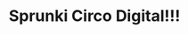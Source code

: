 ---
slug: sprunki-circo-digital-2058
title: Sprunki Circo Digital!!!
description: "Sprunki Circo Digital!!! is an exciting online game. Play for free directly in your browser!"
icon: /images/popular_mods/Sprunki Circo Digital!!!.png
url: https://wowtbc.net/sprunkin/sprunki-circo-digital/index.html
previewImage: /images/popular_mods/Sprunki Circo Digital!!!.png
type: popular mods

# SEO配置
seo:
  title: "Sprunki Circo Digital!!! - Play Free Online Game | Fun Browser Games"
  description: "Sprunki Circo Digital!!! - Play this fun online game for free in your browser. No download required!"
  ogImage: "/images/popular_mods/Sprunki Circo Digital!!!.png"
  keywords: "sprunki-circo-digital-2058, online game, browser game, free game, popular mods game, play online"

videoUrls:
  - https://www.youtube.com/embed/example1
  - https://www.youtube.com/embed/example2

whyPlay:
  title: "Why Play Sprunki Circo Digital!!!?"
  items:
    - "Immersive Gameplay: Sprunki Circo Digital!!! offers an engaging and immersive gaming experience that will keep you entertained for hours"
    - "Challenging Levels: Test your skills with increasingly difficult challenges and obstacles"
    - "Beautiful Graphics: Enjoy stunning visuals and smooth animations that bring the game world to life"
    - "Regular Updates: New content and features are added regularly to keep the game fresh and exciting"
    - "Free to Play: Experience all the fun without spending a penny"
    - "Community Features: Connect with other players, share strategies, and compete for high scores"
    - "Cross-Platform: Play on any device with a web browser, no downloads required"

features:
  title: "Key Features of Sprunki Circo Digital!!!"
  image: "/images/popular_mods/Sprunki Circo Digital!!!.png"
  items:
    - "Intuitive Controls: Easy to learn controls make Sprunki Circo Digital!!! accessible for players of all skill levels"
    - "Multiple Game Modes: Enjoy various gameplay options that provide different challenges and experiences"
    - "Character Customization: Personalize your gaming experience with unique characters and items"
    - "Achievement System: Complete special tasks to earn rewards and recognition"
    - "Leaderboards: Compete with players worldwide and see who can achieve the highest scores"

characteristics:
  title: "Game Characteristics"
  image: "/images/popular_mods/Sprunki Circo Digital!!!.png"
  items:
    - "Genre: Popular mods game with elements of strategy and skill"
    - "Difficulty: Suitable for both casual gamers and those seeking a challenge"
    - "Play Time: Quick sessions or extended gameplay, depending on your preference"
    - "Art Style: Vibrant and engaging visuals that enhance the gaming experience"
    - "Sound Design: Immersive audio that complements the gameplay perfectly"

info: "Sprunki Circo Digital!!! is an exciting online game that offers players a unique and engaging gaming experience. With its intuitive controls, stunning visuals, and challenging gameplay, Sprunki Circo Digital!!! provides hours of entertainment for players of all ages and skill levels. Whether you're looking for a quick gaming session during a break or an extended play session, Sprunki Circo Digital!!! delivers an immersive experience that will keep you coming back for more. The game features multiple levels of increasing difficulty, ensuring that players are constantly challenged as they progress. With regular updates adding new content and features, Sprunki Circo Digital!!! remains fresh and exciting, providing endless entertainment options for its growing community of players."

howToPlayIntro: "Welcome to Sprunki Circo Digital!!!! This guide will walk you through the basics and help you master the game. Whether you're a beginner or looking to improve your skills, these tips and instructions will enhance your gaming experience."

howToPlaySteps:
  - title: "Getting Started"
    description: "Begin your Sprunki Circo Digital!!! adventure by familiarizing yourself with the controls. Use your keyboard or mouse to navigate through the game interface. The tutorial will guide you through the basic mechanics and help you understand the objectives."
  - title: "Understanding the Objectives"
    description: "In Sprunki Circo Digital!!!, your main goal is to progress through levels by completing specific objectives. Each level presents unique challenges that require different strategies and approaches."
  - title: "Mastering the Controls"
    description: "Practice using the controls to improve your precision and reaction time. Sprunki Circo Digital!!! requires quick reflexes and strategic thinking to overcome obstacles and defeat opponents."
  - title: "Utilizing Power-ups"
    description: "Collect power-ups throughout the game to enhance your abilities and overcome difficult challenges. Each power-up offers unique advantages that can be crucial for success."
  - title: "Developing Strategies"
    description: "As you progress in Sprunki Circo Digital!!!, develop effective strategies for different scenarios. Analyze patterns, anticipate challenges, and adapt your approach to maximize your performance."

faq:
  title: "Frequently Asked Questions about Sprunki Circo Digital!!!"
  items:
    - question: "Is Sprunki Circo Digital!!! free to play?"
      answer: "Yes, Sprunki Circo Digital!!! is completely free to play directly in your web browser. No downloads or purchases are required to enjoy the full game experience."
    - question: "Can I play Sprunki Circo Digital!!! on mobile devices?"
      answer: "Yes, Sprunki Circo Digital!!! is optimized for both desktop and mobile play. You can enjoy the game on any device with a web browser and internet connection."
    - question: "Are there any in-game purchases?"
      answer: "While Sprunki Circo Digital!!! is free to play, there may be optional in-game purchases available for cosmetic items or additional features that don't affect core gameplay."
    - question: "How often is Sprunki Circo Digital!!! updated?"
      answer: "The developers regularly update Sprunki Circo Digital!!! with new content, features, and improvements based on player feedback and game performance."
    - question: "Can I play Sprunki Circo Digital!!! offline?"
      answer: "Currently, Sprunki Circo Digital!!! requires an internet connection to play as it's a browser-based online game."
    - question: "Is Sprunki Circo Digital!!! suitable for children?"
      answer: "Yes, Sprunki Circo Digital!!! is designed to be family-friendly and suitable for players of all ages."
    - question: "How do I report bugs or issues?"
      answer: "If you encounter any problems while playing Sprunki Circo Digital!!!, you can report them through the game's support page or contact the developers directly through their website."
    - question: "Still Have Questions?"
      answer: "If you have additional questions about Sprunki Circo Digital!!! that aren't covered in this FAQ, please visit our support center or contact our customer service team for assistance."
---